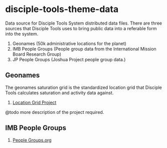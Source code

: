 # disciple-tools-theme-data
Data source for Disciple Tools System distributed data files. There are three sources that Disciple Tools uses to bring
public data into a referable form into the system.
1. Geonames (50k administrative locations for the planet)
1. IMB People Groups (People group data from the International Mission Board Research Group)
1. JP People Groups (Joshua Project people group data.)

## Geonames
The geonames saturation grid is the standardized location grid that Disciple Tools calculates saturation and activity data
against.
1. [Location Grid Project](https://github.com/DiscipleTools/location-grid-project)

@todo more description of the project required.

## IMB People Groups
1. [People Groups.org](https://peoplegroups.org/258.aspx)

